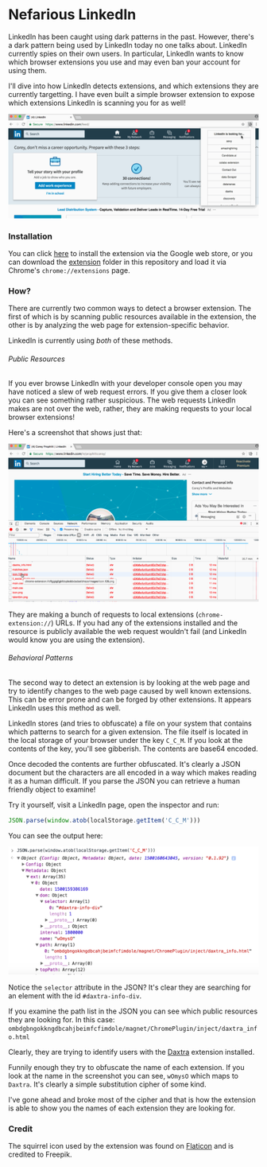 # Nefarious LinkedIn 

LinkedIn has been caught using dark patterns in the past. However, there's a dark
pattern being used by LinkedIn today no one talks about. LinkedIn currently spies
on their own users. In particular, LinkedIn wants to know which browser extensions
you use and may even ban your account for using them.

I'll dive into how LinkedIn detects extensions, and which extensions they are 
currently targetting. I have even built a simple browser extension to expose 
which extensions LinkedIn is scanning you for as well!

![Demo](images/demo.gif?raw=true "Nefarious LinkedIn Extension Demo")

### Installation 

You can click [here](https://chrome.google.com/webstore/detail/nefarious-linkedin/mpkhbmjfapljfhjopagghpfgbmghjpah)
to install the extension via the Google web store, or you can download the 
[extension](./extension) folder in this repository and load it via Chrome's 
`chrome://extensions` page.

### How?

There are currently two common ways to detect a browser extension. The first of
which is by scanning public resources available in the extension, the other is
by analyzing the web page for extension-specific behavior. 

LinkedIn is currently using _both_ of these methods. 

###### Public Resources

If you ever browse LinkedIn with your developer console open you may have noticed
a slew of web request errors. If you give them a closer look you can see something
rather suspicious. The web requests LinkedIn makes are not over the web, rather, 
they are making requests to your local browser extensions!

Here's a screenshot that shows just that: 

![LinkedIn Spying](./images/spying.gif "LinkedIn Spying")

They are making a bunch of requests to local extensions (`chrome-extension://`)
URLs. If you had any of the extensions installed and the resource is publicly 
available the web request wouldn't fail (and LinkedIn would know you are using
the extension). 

###### Behavioral Patterns

The second way to detect an extension is by looking at the web page and try to
identify changes to the web page caused by well known extensions. This can be
error prone and can be forged by other extensions. It appears LinkedIn uses this
method as well. 

LinkedIn stores (and tries to obfuscate) a file on your system that contains 
which patterns to search for a given extension. The file itself is located in
the local storage of your browser under the key `C_C_M`. If you look at the 
contents of the key, you'll see gibberish. The contents are base64 encoded. 

Once decoded the contents are further obfuscated. It's clearly a JSON document 
but the characters are all encoded in a way which makes reading it as a human 
difficult. If you parse the JSON you can retrieve a human friendly object to
examine!

Try it yourself, visit a LinkedIn page, open the inspector and run:

```javascript 
JSON.parse(window.atob(localStorage.getItem('C_C_M')))
```

You can see the output here: 

![Local Storage Contents](./images/localstorage.png?raw=true "Local Storage Contents")

Notice the `selector` attribute in the JSON? It's clear they are searching for 
an element with the id `#daxtra-info-div`. 

If you examine the path list in the JSON you can see which public resources they
are looking for. In this case: `ombdgbngokkngdbcahjbeimfcfimdole/magnet/ChromePlugin/inject/daxtra_info.html`

Clearly, they are trying to identify users with the 
[Daxtra](https://chrome.google.com/webstore/detail/daxtra-magnet/ombdgbngokkngdbcahjbeimfcfimdole?hl=en) 
extension installed.

Funnily enough they try to obfuscate the name of each extension. If you look at
the name in the screenshot you can see, `wOmysO` which maps to `Daxtra`. It's 
clearly a simple substitution cipher of some kind. 

I've gone ahead and broke most of the cipher and that is how the extension is 
able to show you the names of each extension they are looking for.

### Credit 

The squirrel icon used by the extension was found on 
[Flaticon](http://www.flaticon.com/) and is credited to Freepik. 
